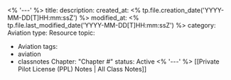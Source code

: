 <% '---' %>
title: 
description: 
created_at: <% tp.file.creation_date('YYYY-MM-DD[T]HH:mm:ssZ') %>
modified_at: <% tp.file.last_modified_date('YYYY-MM-DD[T]HH:mm:ssZ') %>
category: Aviation
type: Resource
topic:
  - Aviation
tags:
  - aviation
  - classnotes
Chapter: "Chapter #"
status: Active
<% '---' %>
[[Private Pilot License (PPL) Notes | All Class Notes]]